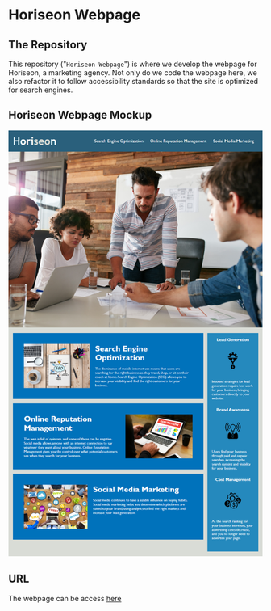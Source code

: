 # Horiseon Webpage

## The Repository

This repository ("`Horiseon Webpage`") is where we develop the webpage for Horiseon, a marketing agency. Not only do we code the webpage here, we also refactor it to follow accessibility standards so that the site is optimized for search engines.

## Horiseon Webpage Mockup

<p align="center">
  <img alt="Horiseon Webpage" src="https://github.com/caymanh/horiseon-webpage/blob/main/images/01-html-css-git-homework-demo.png">
</p>

## URL
The webpage can be access [here](https://caymanh.github.io/horiseon-webpage/)